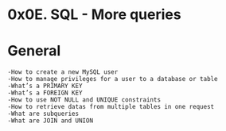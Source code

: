 # 0x0E. SQL - More queries 
# General

    -How to create a new MySQL user
    -How to manage privileges for a user to a database or table
    -What’s a PRIMARY KEY
    -What’s a FOREIGN KEY
    -How to use NOT NULL and UNIQUE constraints
    -How to retrieve datas from multiple tables in one request
    -What are subqueries
    -What are JOIN and UNION

